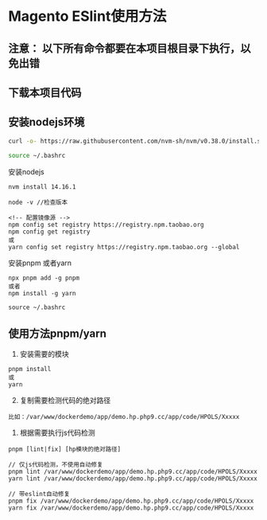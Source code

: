 # Magento ESlint使用方法

## 注意： 以下所有命令都要在本项目根目录下执行，以免出错

## 下载本项目代码

## 安装nodejs环境

```bash
curl -o- https://raw.githubusercontent.com/nvm-sh/nvm/v0.38.0/install.sh | bash

source ~/.bashrc
```

安装nodejs

``` nodejs
nvm install 14.16.1
```

``` nodejs
node -v //检查版本

<!-- 配置镜像源 -->
npm config set registry https://registry.npm.taobao.org
npm config get registry
或
yarn config set registry https://registry.npm.taobao.org --global

```

安装pnpm 或者yarn
```
npx pnpm add -g pnpm
或者
npm install -g yarn

source ~/.bashrc
```

## 使用方法pnpm/yarn

1. 安装需要的模块

```
pnpm install
或
yarn 
```

2. 复制需要检测代码的绝对路径

```
比如：/var/www/dockerdemo/app/demo.hp.php9.cc/app/code/HPOLS/Xxxxx
```

1. 根据需要执行js代码检测

```
pnpm [lint|fix] [hp模块的绝对路径]

// 仅js代码检测，不使用自动修复
pnpm lint /var/www/dockerdemo/app/demo.hp.php9.cc/app/code/HPOLS/Xxxxx
yarn lint /var/www/dockerdemo/app/demo.hp.php9.cc/app/code/HPOLS/Xxxxx

// 带eslint自动修复
pnpm fix /var/www/dockerdemo/app/demo.hp.php9.cc/app/code/HPOLS/Xxxxx
yarn fix /var/www/dockerdemo/app/demo.hp.php9.cc/app/code/HPOLS/Xxxxx

```
